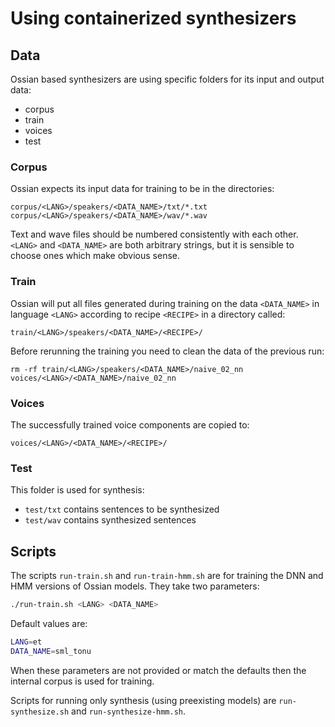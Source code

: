 # Using containerized synthesizers

## Data

Ossian based synthesizers are using specific folders for its input and output data:
- corpus
- train
- voices
- test

### Corpus
Ossian expects its input data for training to be in the directories:

```
corpus/<LANG>/speakers/<DATA_NAME>/txt/*.txt
corpus/<LANG>/speakers/<DATA_NAME>/wav/*.wav
```

Text and wave files should be numbered consistently with each other.
```<LANG>``` and ```<DATA_NAME>``` are both arbitrary strings,
but it is sensible to choose ones which make obvious sense.

[//]: # (TODO add examle)

### Train

Ossian will put all files generated during training on
the data ```<DATA_NAME>``` in language ```<LANG>``` according to recipe ```<RECIPE>``` in a directory called:
```
train/<LANG>/speakers/<DATA_NAME>/<RECIPE>/
```
Before rerunning the training you need to clean the data of the previous run:
```
rm -rf train/<LANG>/speakers/<DATA_NAME>/naive_02_nn voices/<LANG>/<DATA_NAME>/naive_02_nn
```

### Voices

The successfully trained voice components are copied to:

```
voices/<LANG>/<DATA_NAME>/<RECIPE>/
```

### Test

This folder is used for synthesis:
- `test/txt` contains sentences to be synthesized
- `test/wav` contains synthesized sentences

## Scripts
The scripts `run-train.sh` and `run-train-hmm.sh` are for training the DNN and HMM versions of Ossian models.
They take two parameters:
```bash
./run-train.sh <LANG> <DATA_NAME>
```
Default values are:
```bash
LANG=et
DATA_NAME=sml_tonu
```
When these parameters are not provided or match the defaults then the internal corpus is used for training.

Scripts for running only synthesis (using preexisting models)  are `run-synthesize.sh` and `run-synthesize-hmm.sh`.

